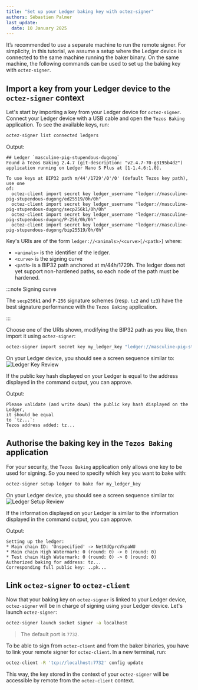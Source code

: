 ```yaml
---
title: "Set up your Ledger baking key with octez-signer"
authors: Sébastien Palmer
last_update:
  date: 10 January 2025
---
```


It’s recommended to use a separate machine to run the remote signer. For simplicity, in this tutorial, we assume a setup where the Ledger device is connected to the same machine running the baker binary. On the same machine, the following commands can be used to set up the baking key with `octez-signer`.

## Import a key from your Ledger device to the `octez-signer` context

Let's start by importing a key from your Ledger device for `octez-signer`.
Connect your Ledger device with a USB cable and open the `Tezos Baking` application.
To see the available keys, run:

   ```bash
   octez-signer list connected ledgers
   ```

Output:

   ```console
   ## Ledger `masculine-pig-stupendous-dugong`
   Found a Tezos Baking 2.4.7 (git-description: "v2.4.7-70-g3195b4d2")
   application running on Ledger Nano S Plus at [1-1.4.6:1.0].

   To use keys at BIP32 path m/44'/1729'/0'/0' (default Tezos key path), use one
   of:
     octez-client import secret key ledger_username "ledger://masculine-pig-stupendous-dugong/ed25519/0h/0h"
     octez-client import secret key ledger_username "ledger://masculine-pig-stupendous-dugong/secp256k1/0h/0h"
     octez-client import secret key ledger_username "ledger://masculine-pig-stupendous-dugong/P-256/0h/0h"
     octez-client import secret key ledger_username "ledger://masculine-pig-stupendous-dugong/bip25519/0h/0h"
   ```

Key's URIs are of the form `ledger://<animals>/<curve>[/<path>]` where:
 - `<animals>` is the identifier of the ledger.
 - `<curve>` is the signing curve
 - `<path>` is a BIP32 path anchored at m/44h/1729h. The ledger does not yet support non-hardened paths, so each node of the path must be hardened.

:::note Signing curve

The `secp256k1` and `P-256` signature schemes (resp. `tz2` and `tz3`) have the best signature performance with the `Tezos Baking` application.

:::

Choose one of the URIs shown, modifying the BIP32 path as you like, then import it using `octez-signer`:

   ```bash
   octez-signer import secret key my_ledger_key "ledger://masculine-pig-stupendous-dugong/secp256k1/0h/0h"
   ```

On your Ledger device, you should see a screen sequence similar to:
![Ledger Key Review](/img/tutorials/bake-with-ledger/pkh-review.png)
<!-- https://lucid.app/lucidchart/26df7357-40e6-4c1b-8ffe-0e4b8eebf707/edit?beaconFlowId=D98D3B908C0603CC&invitationId=inv_08b134b7-3e40-4429-af31-101e36489cc3&page=0_0# -->

If the public key hash displayed on your Ledger is equal to the address displayed in the command output, you can approve.

Output:

   ```console
   Please validate (and write down) the public key hash displayed on the Ledger,
   it should be equal
   to `tz...`:
   Tezos address added: tz...
   ```

## Authorise the baking key in the `Tezos Baking` application

For your security, the `Tezos Baking` application only allows one key to be used for signing. So you need to specify which key you want to bake with:

   ```bash
   octez-signer setup ledger to bake for my_ledger_key
   ```

On your Ledger device, you should see a screen sequence similar to:
![Ledger Setup Review](/img/tutorials/bake-with-ledger/setup-review.png)
<!-- https://lucid.app/lucidchart/26df7357-40e6-4c1b-8ffe-0e4b8eebf707/edit?beaconFlowId=D98D3B908C0603CC&invitationId=inv_08b134b7-3e40-4429-af31-101e36489cc3&page=0_0# -->

If the information displayed on your Ledger is similar to the information displayed in the command output, you can approve.

Output:

   ```console
   Setting up the ledger:
   * Main chain ID: 'Unspecified' -> NetXdQprcVkpaWU
   * Main chain High Watermark: 0 (round: 0) -> 0 (round: 0)
   * Test chain High Watermark: 0 (round: 0) -> 0 (round: 0)
   Authorized baking for address: tz...
   Corresponding full public key: ..pk...
   ```

## Link `octez-signer` to `octez-client`

Now that your baking key on `octez-signer` is linked to your Ledger device, `octez-signer` will be in charge of signing using your Ledger device. Let's launch `octez-signer`:

   ```bash
   octez-signer launch socket signer -a localhost
   ```

> The default port is `7732`.

To be able to sign from `octez-client` and from the baker binaries, you have to link your remote signer for `octez-client`.
In a new terminal, run:

   ```bash
   octez-client -R 'tcp://localhost:7732' config update
   ```

This way, the key stored in the context of your `octez-signer` will be accessible by remote from the `octez-client` context.
